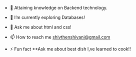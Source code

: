 

- 🔭 Attaining knowledge on Backend technology.

- 🌱 I’m currently exploring Databases!

- 💬 Ask me about html and css!

- 📫 How to reach me shivthenshivani@gmail.com

- ⚡ Fun fact **Ask me about best dish I,ve learned to cook!!


